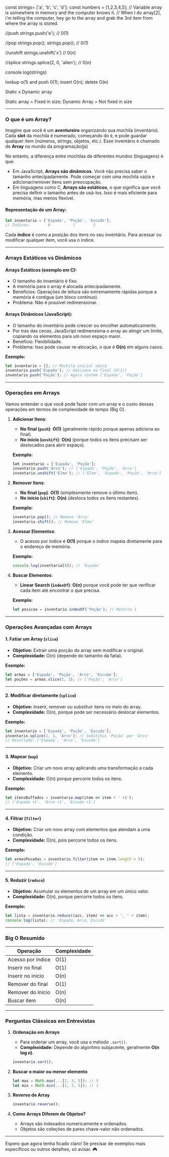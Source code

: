 const strings= ['a', 'b', 'c', 'd'];
const numbers = [1,2,3,4,5];
// Variable array is somewhere in memory and the computer knows it.
// When I do array[2], i'm telling the computer, hey go to the array and grab the 3rd item from where the array is stored.


//push
strings.push('e'); // 0(1)

//pop
strings.pop();
strings.pop(); // 0(1)

//unshift
strings.unshift('x') // 0(n)

//splice
strings.splice(2, 0, 'alien'); // 0(n)

console.log(strings)

lookup o(1) and push 0(1); insert O(n); delete O(n)

Static x Dynamic array

Static array = Fixed in size; 
Dynamic Array = Not fixed in size




---

### **O que é um Array?**

Imagine que você é um **aventureiro** organizando sua mochila (inventário). Cada **slot** da mochila é numerado, começando do `0`, e pode guardar qualquer item (números, strings, objetos, etc.). Esse inventário é chamado de **Array** no mundo da programação(js)

No entanto, a diferença entre mochilas de diferentes mundos (linguagens) é que:

- Em JavaScript, **Arrays são dinâmicos**. Você não precisa saber o tamanho antecipadamente. Pode começar com uma mochila vazia e adicionar/remover itens sem preocupação.
- Em linguagens como C, **Arrays são estáticos**, o que significa que você precisa definir o tamanho antes de usá-los. Isso é mais eficiente para memória, mas menos flexível.

#### **Representação de um Array:**

```javascript
let inventario = ['Espada', 'Poção', 'Escudo'];
// Índices:        0          1        2
```

Cada **índice** é como a posição dos itens no seu inventário. Para acessar ou modificar qualquer item, você usa o índice.

---

### **Arrays Estáticos vs Dinâmicos**

#### **Arrays Estáticos (exemplo em C):**

- O tamanho do inventário é fixo.
- A memória para o array é alocada antecipadamente.
- Benefícios: Operações de leitura são extremamente rápidas porque a memória é contígua (um bloco contínuo).
- Problema: Não é possível redimensionar.

#### **Arrays Dinâmicos (JavaScript):**

- O tamanho do inventário pode crescer ou encolher automaticamente.
- Por trás das cenas, JavaScript redimensiona o array ao atingir um limite, copiando os elementos para um novo espaço maior.
- Benefício: Flexibilidade.
- Problema: Isso pode causar re-alocação, o que é **O(n)** em alguns casos.

**Exemplo:**

```javascript
let inventario = []; // Mochila inicial vazia
inventario.push('Espada'); // Adiciona no final (O(1))
inventario.push('Poção'); // Agora contém ['Espada', 'Poção']
```

---

### **Operações em Arrays**

Vamos entender o que você pode fazer com um array e o custo dessas operações em termos de complexidade de tempo (Big O).

1. **Adicionar Itens**:
    
    - **No final (`push`)**: **O(1)** (geralmente rápido porque apenas adiciona ao final).
    - **No início (`unshift`)**: **O(n)** (porque todos os itens precisam ser deslocados para abrir espaço).
    
    **Exemplo:**
    
    ```javascript
    let inventario = ['Espada', 'Poção'];
    inventario.push('Arco'); // ['Espada', 'Poção', 'Arco']
    inventario.unshift('Elmo'); // ['Elmo', 'Espada', 'Poção', 'Arco']
    ```
    
2. **Remover Itens**:
    
    - **No final (`pop`)**: **O(1)** (simplesmente remove o último item).
    - **No início (`shift`)**: **O(n)** (desloca todos os itens restantes).
    
    **Exemplo:**
    
    ```javascript
    inventario.pop(); // Remove 'Arco'
    inventario.shift(); // Remove 'Elmo'
    ```
    
3. **Acessar Elementos**:
    
    - O acesso por índice é **O(1)** porque o índice mapeia diretamente para o endereço de memória.
    
    **Exemplo:**
    
    ```javascript
    console.log(inventario[0]); // 'Espada'
    ```
    
4. **Buscar Elementos**:
    
    - **Linear Search (`indexOf`)**: **O(n)** porque você pode ter que verificar cada item até encontrar o que precisa.
    
    **Exemplo:**
    
    ```javascript
    let posicao = inventario.indexOf('Poção'); // Retorna 1
    ```
    

---

### **Operações Avançadas com Arrays**

#### **1. Fatiar um Array (`slice`)**

- **Objetivo:** Extrair uma porção do array sem modificar o original.
- **Complexidade:** O(n) (depende do tamanho da fatia).

**Exemplo:**

```javascript
let armas = ['Espada', 'Poção', 'Arco', 'Escudo'];
let poções = armas.slice(1, 3); // ['Poção', 'Arco']
```

---

#### **2. Modificar diretamente (`splice`)**

- **Objetivo:** Inserir, remover ou substituir itens no meio do array.
- **Complexidade:** O(n), porque pode ser necessário deslocar elementos.

**Exemplo:**

```javascript
let inventario = ['Espada', 'Poção', 'Escudo'];
inventario.splice(1, 1, 'Arco'); // Substitui 'Poção' por 'Arco'
// Resultado: ['Espada', 'Arco', 'Escudo']
```

---

#### **3. Mapear (`map`)**

- **Objetivo:** Criar um novo array aplicando uma transformação a cada elemento.
- **Complexidade:** O(n) porque percorre todos os itens.

**Exemplo:**

```javascript
let itensBuffados = inventario.map(item => item + ' +1');
// ['Espada +1', 'Arco +1', 'Escudo +1']
```

---

#### **4. Filtrar (`filter`)**

- **Objetivo:** Criar um novo array com elementos que atendam a uma condição.
- **Complexidade:** O(n), pois percorre todos os itens.

**Exemplo:**

```javascript
let armasPesadas = inventario.filter(item => item.length > 5);
// ['Espada', 'Escudo']
```

---

#### **5. Reduzir (`reduce`)**

- **Objetivo:** Acumular os elementos de um array em um único valor.
- **Complexidade:** O(n), porque percorre todos os itens.

**Exemplo:**

```javascript
let lista = inventario.reduce((acc, item) => acc + ', ' + item);
console.log(lista); // 'Espada, Arco, Escudo'
```

---

### **Big O Resumido**

|Operação|Complexidade|
|---|---|
|Acesso por índice|O(1)|
|Inserir no final|O(1)|
|Inserir no início|O(n)|
|Remover do final|O(1)|
|Remover do início|O(n)|
|Buscar item|O(n)|

---

### **Perguntas Clássicas em Entrevistas**

1. **Ordenação em Arrays**
    
    - Para ordenar um array, você usa o método `.sort()`.
    - **Complexidade:** Depende do algoritmo subjacente, geralmente **O(n log n)**.
    
    ```javascript
    inventario.sort();
    ```
    
2. **Buscar o maior ou menor elemento**
    
    ```javascript
    let max = Math.max(...[1, 3, 5]); // 5
    let min = Math.min(...[1, 3, 5]); // 1
    ```
    
3. **Reverso de Array**
    
    ```javascript
    inventario.reverse();
    ```
    
4. **Como Arrays Diferem de Objetos?**
    
    - Arrays são indexados numericamente e ordenados.
    - Objetos são coleções de pares chave-valor não ordenados.

---

Espero que agora tenha ficado claro! Se precisar de exemplos mais específicos ou outros detalhes, só avisar. 🎮